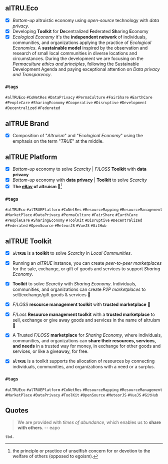 ## alTRU.Eco
- [x] _Bottom-up_ altruistic economy using _open-source_ technology with _data privacy_.
- [x] Developing **Toolkit** for **De**centralized **Fe**derated **Sh**aring **E**conomy
- [x] _Ecological Economy_ it's the **independent network** of individuals, communities, and organizations applying the practice of _Ecological Economics_. A **sustainable model** inspired by the observation and research of small local communities in diverse locations and circumstances. During the development we are focusing on the _Permaculture ethics and principles_, following the Sustainable Development Agenda and paying exceptional attention on _Data privacy and Transparency_.

### `#tags`
`#alTRUEco` `#CoNetRes` `#DataPrivacy` `#PermaCulture` `#FairShare` `#EarthCare` `#PeopleCare` `#SharingEconomy` `#Cooperative` `#Disruptive` `#Development` `#Decentralized` `#Federated`

## alTRUE Brand
- [x] Composition of "_Altruism_" and "_Ecological Economy_" using the emphasis on the term "_TRUE_" at the middle.

## alTRUE Platform
- [x] _Bottom-up_ economy to solve _Scarcity_ | _F/LOSS_ **Toolkit** with **data privacy**
- [x] _Bottom-up_ economy with **data privacy** | **Toolkit** to solve _Scarcity_
- [x] **The [eBay](https://en.wikipedia.org/wiki/EBay) of altruism 💝**[^altruism]

### `#tags`
`#alTRUEco` `#alTRUEPlatform` `#CoNetRes` `#ResourceMapping` `#ResourceManagement` `#MarketPlace` `#DataPrivacy` `#PermaCulture` `#FairShare` `#EarthCare` `#PeopleCare` `#SharingEconomy` `#ToolKit` `#Disruptive` `#Decentralized` `#Federated` `#OpenSource` `#MeteorJS` `#VueJS` `#GitHub`

## alTRUE Toolkit
- [x] **`alTRUE`** is a **toolkit** to solve _Scarcity_ in _Local Communities_.
- [x] Running an _alTRUE_ instance, you can create _peer-to-peer marketplaces_ for the sale, exchange, or gift of goods and services to support _Sharing Economy_.
- [x] **Toolkit** to solve _Scarcity_ with _Sharing Economy_. Individuals, communities, and organizations can create _P2P marketplaces_ to sell/exchange/gift goods & services 💝
- [x] *F/LOSS* **resource management toolkit** with **trusted marketplace** 💝
- [x] *F/Loss* **Resource management toolkit** with a **trusted marketplace** to sell, exchange or give away goods and services in the name of altruism 💝
- [x] A Trusted _F/LOSS_ **marketplace** for _Sharing Economy_, where individuals, communities, and organizations can **share their resources, services, and needs** in a trusted way for money, in exchange for other goods and services, or like a giveaway, for free.
- [x] **`alTRUE`** is a toolkit supports the allocation of resources by connecting individuals, communities, and organizations with a need or a surplus.


### `#tags`
`#alTRUEco` `#alTRUEPlatform` `#CoNetRes` `#ResourceMapping` `#ResourceManagement` `#MarketPlace` `#DataPrivacy` `#ToolKit` `#OpenSource` `#MeteorJS` `#VueJS` `#GitHub`

[^altruism]: the principle or practice of unselfish concern for or devotion to the welfare of others (opposed to egoism).
[^Altruist]: a person unselfishly concerned for or devoted to the welfare of others (opposed to egoist).
[^FLOSS]: Free/Libre Open-Source Software; Libre: maintains the software user's civil liberty rights

## Quotes
> We are provided with _times of abundance_, which enables us to **share with others**.
> -- eapo

`tbd.`
